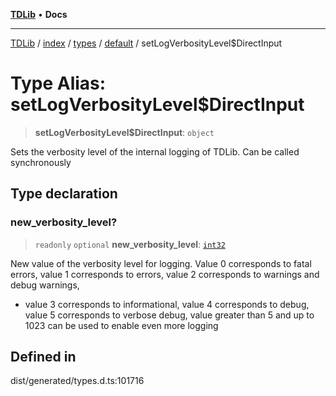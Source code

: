[**TDLib**](../../../../../../README.md) • **Docs**

***

[TDLib](../../../../../../modules.md) / [index](../../../../../README.md) / [types](../../../README.md) / [default](../README.md) / setLogVerbosityLevel$DirectInput

# Type Alias: setLogVerbosityLevel$DirectInput

> **setLogVerbosityLevel$DirectInput**: `object`

Sets the verbosity level of the internal logging of TDLib. Can be called synchronously

## Type declaration

### new\_verbosity\_level?

> `readonly` `optional` **new\_verbosity\_level**: [`int32`](int32-1.md)

New value of the verbosity level for logging. Value 0 corresponds to fatal errors, value 1 corresponds to errors, value 2 corresponds to warnings and debug warnings,

- value 3 corresponds to informational, value 4 corresponds to debug, value 5 corresponds to verbose debug, value greater than 5 and up to 1023 can be used to enable even more logging

## Defined in

dist/generated/types.d.ts:101716
